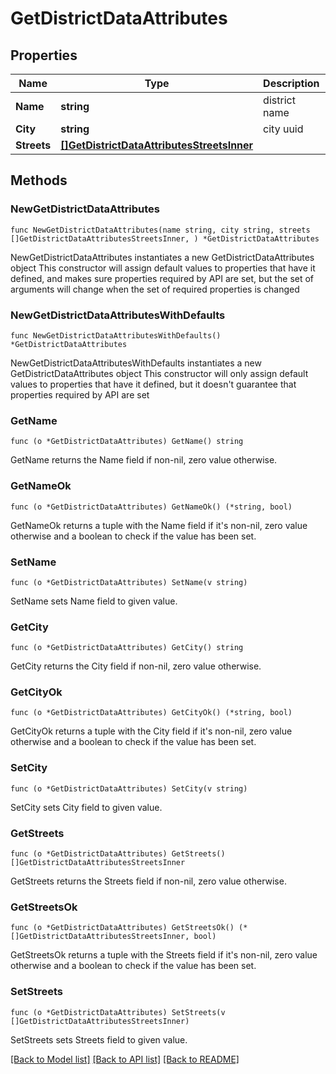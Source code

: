 # GetDistrictDataAttributes

## Properties

Name | Type | Description | Notes
------------ | ------------- | ------------- | -------------
**Name** | **string** | district name | 
**City** | **string** | city uuid | 
**Streets** | [**[]GetDistrictDataAttributesStreetsInner**](GetDistrictDataAttributesStreetsInner.md) |  | 

## Methods

### NewGetDistrictDataAttributes

`func NewGetDistrictDataAttributes(name string, city string, streets []GetDistrictDataAttributesStreetsInner, ) *GetDistrictDataAttributes`

NewGetDistrictDataAttributes instantiates a new GetDistrictDataAttributes object
This constructor will assign default values to properties that have it defined,
and makes sure properties required by API are set, but the set of arguments
will change when the set of required properties is changed

### NewGetDistrictDataAttributesWithDefaults

`func NewGetDistrictDataAttributesWithDefaults() *GetDistrictDataAttributes`

NewGetDistrictDataAttributesWithDefaults instantiates a new GetDistrictDataAttributes object
This constructor will only assign default values to properties that have it defined,
but it doesn't guarantee that properties required by API are set

### GetName

`func (o *GetDistrictDataAttributes) GetName() string`

GetName returns the Name field if non-nil, zero value otherwise.

### GetNameOk

`func (o *GetDistrictDataAttributes) GetNameOk() (*string, bool)`

GetNameOk returns a tuple with the Name field if it's non-nil, zero value otherwise
and a boolean to check if the value has been set.

### SetName

`func (o *GetDistrictDataAttributes) SetName(v string)`

SetName sets Name field to given value.


### GetCity

`func (o *GetDistrictDataAttributes) GetCity() string`

GetCity returns the City field if non-nil, zero value otherwise.

### GetCityOk

`func (o *GetDistrictDataAttributes) GetCityOk() (*string, bool)`

GetCityOk returns a tuple with the City field if it's non-nil, zero value otherwise
and a boolean to check if the value has been set.

### SetCity

`func (o *GetDistrictDataAttributes) SetCity(v string)`

SetCity sets City field to given value.


### GetStreets

`func (o *GetDistrictDataAttributes) GetStreets() []GetDistrictDataAttributesStreetsInner`

GetStreets returns the Streets field if non-nil, zero value otherwise.

### GetStreetsOk

`func (o *GetDistrictDataAttributes) GetStreetsOk() (*[]GetDistrictDataAttributesStreetsInner, bool)`

GetStreetsOk returns a tuple with the Streets field if it's non-nil, zero value otherwise
and a boolean to check if the value has been set.

### SetStreets

`func (o *GetDistrictDataAttributes) SetStreets(v []GetDistrictDataAttributesStreetsInner)`

SetStreets sets Streets field to given value.



[[Back to Model list]](../README.md#documentation-for-models) [[Back to API list]](../README.md#documentation-for-api-endpoints) [[Back to README]](../README.md)


